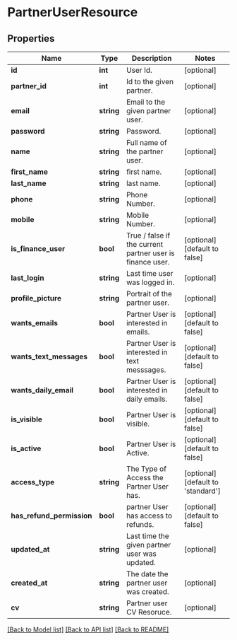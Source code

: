 # PartnerUserResource

## Properties
Name | Type | Description | Notes
------------ | ------------- | ------------- | -------------
**id** | **int** | User Id. | [optional] 
**partner_id** | **int** | Id to the given partner. | [optional] 
**email** | **string** | Email to the given partner user. | [optional] 
**password** | **string** | Password. | [optional] 
**name** | **string** | Full name of the partner user. | [optional] 
**first_name** | **string** | first name. | [optional] 
**last_name** | **string** | last name. | [optional] 
**phone** | **string** | Phone Number. | [optional] 
**mobile** | **string** | Mobile Number. | [optional] 
**is_finance_user** | **bool** | True / false if the current partner user is finance user. | [optional] [default to false]
**last_login** | **string** | Last time user was logged in. | [optional] 
**profile_picture** | **string** | Portrait of the partner user. | [optional] 
**wants_emails** | **bool** | Partner User is interested in emails. | [optional] [default to false]
**wants_text_messages** | **bool** | Partner User is interested in text messsages. | [optional] [default to false]
**wants_daily_email** | **bool** | Partner User is interested in daily emails. | [optional] [default to false]
**is_visible** | **bool** | Partner User is visible. | [optional] [default to false]
**is_active** | **bool** | Partner User is Active. | [optional] [default to false]
**access_type** | **string** | The Type of Access the Partner User has. | [optional] [default to 'standard']
**has_refund_permission** | **bool** | partner User has access to refunds. | [optional] [default to false]
**updated_at** | **string** | Last time the given partner user was updated. | [optional] 
**created_at** | **string** | The date the partner user was created. | [optional] 
**cv** | **string** | Partner user CV Resoruce. | [optional] 

[[Back to Model list]](../README.md#documentation-for-models) [[Back to API list]](../README.md#documentation-for-api-endpoints) [[Back to README]](../README.md)


